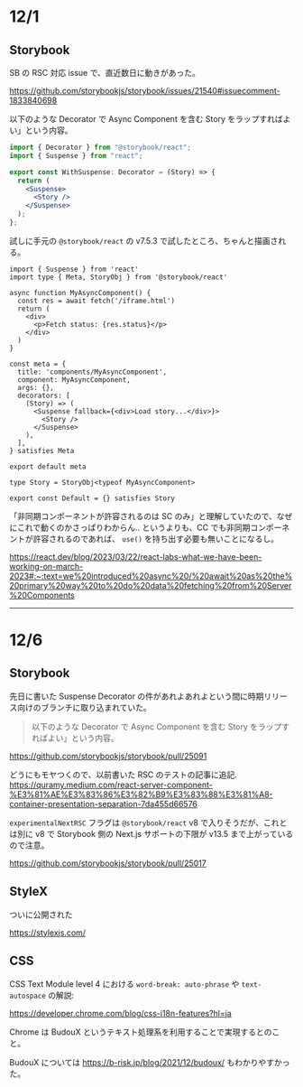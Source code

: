 # 12/1

## Storybook

SB の RSC 対応 issue で、直近数日に動きがあった。

https://github.com/storybookjs/storybook/issues/21540#issuecomment-1833840698

以下のような Decorator で Async Component を含む Story をラップすればよい」という内容。

```jsx
import { Decorator } from "@storybook/react";
import { Suspense } from "react";

export const WithSuspense: Decorator = (Story) => {
  return (
    <Suspense>
      <Story />
    </Suspense>
  );
};
```

試しに手元の `@storybook/react` の v7.5.3 で試したところ、ちゃんと描画される。

```tsx
import { Suspense } from 'react'
import type { Meta, StoryObj } from '@storybook/react'

async function MyAsyncComponent() {
  const res = await fetch('/iframe.html')
  return (
    <div>
      <p>Fetch status: {res.status}</p>
    </div>
  )
}

const meta = {
  title: 'components/MyAsyncComponent',
  component: MyAsyncComponent,
  args: {},
  decorators: [
    (Story) => (
      <Suspense fallback={<div>Load story...</div>}>
        <Story />
      </Suspense>
    ),
  ],
} satisfies Meta

export default meta

type Story = StoryObj<typeof MyAsyncComponent>

export const Default = {} satisfies Story
```

「非同期コンポーネントが許容されるのは SC のみ」と理解していたので、なぜにこれで動くのかさっぱりわからん..
というよりも、CC でも非同期コンポーネントが許容されるのであれば、 `use()` を持ち出す必要も無いことになるし。

https://react.dev/blog/2023/03/22/react-labs-what-we-have-been-working-on-march-2023#:~:text=we%20introduced%20async%20/%20await%20as%20the%20primary%20way%20to%20do%20data%20fetching%20from%20Server%20Components

---

# 12/6

## Storybook

先日に書いた Suspense Decorator の件があれよあれよという間に時期リリース向けのブランチに取り込まれていた。

> 以下のような Decorator で Async Component を含む Story をラップすればよい」という内容。

https://github.com/storybookjs/storybook/pull/25091

どうにもモヤつくので、以前書いた RSC のテストの記事に追記. https://quramy.medium.com/react-server-component-%E3%81%AE%E3%83%86%E3%82%B9%E3%83%88%E3%81%A8-container-presentation-separation-7da455d66576

`experimentalNextRSC` フラグは `@storybook/react` v8 で入りそうだが、これとは別に v8 で Storybook 側の Next.js サポートの下限が v13.5 まで上がっているので注意。

https://github.com/storybookjs/storybook/pull/25017

## StyleX

ついに公開された

https://stylexjs.com/

## CSS

CSS Text Module level 4 における `word-break: auto-phrase` や `text-autospace` の解説:

https://developer.chrome.com/blog/css-i18n-features?hl=ja

Chrome は BudouX というテキスト処理系を利用することで実現するとのこと。

BudouX については https://b-risk.jp/blog/2021/12/budoux/ もわかりやすかった。
